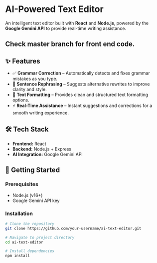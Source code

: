 # AI-Powered Text Editor

An intelligent text editor built with **React** and **Node.js**, powered by the **Google Gemini API** to provide real-time writing assistance.
## Check master branch for front end code. 

## ✨ Features
- ✅ **Grammar Correction** – Automatically detects and fixes grammar mistakes as you type.  
- 🔄 **Sentence Rephrasing** – Suggests alternative rewrites to improve clarity and style.  
- 📝 **Text Formatting** – Provides clean and structured text formatting options.  
- ⚡ **Real-Time Assistance** – Instant suggestions and corrections for a smooth writing experience.  

## 🛠️ Tech Stack
- **Frontend:** React  
- **Backend:** Node.js + Express  
- **AI Integration:** Google Gemini API  

## 🚀 Getting Started

### Prerequisites
- Node.js (v16+)
- Google Gemini API key

### Installation
```bash
# Clone the repository
git clone https://github.com/your-username/ai-text-editor.git

# Navigate to project directory
cd ai-text-editor

# Install dependencies
npm install
